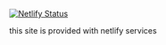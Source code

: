 [![Netlify Status](https://api.netlify.com/api/v1/badges/76b43cbc-ddfb-4ca9-820f-15ff0f884aac/deploy-status)](https://app.netlify.com/sites/serene-goldwasser-3aa17a/deploys)

this site is provided with netlify services